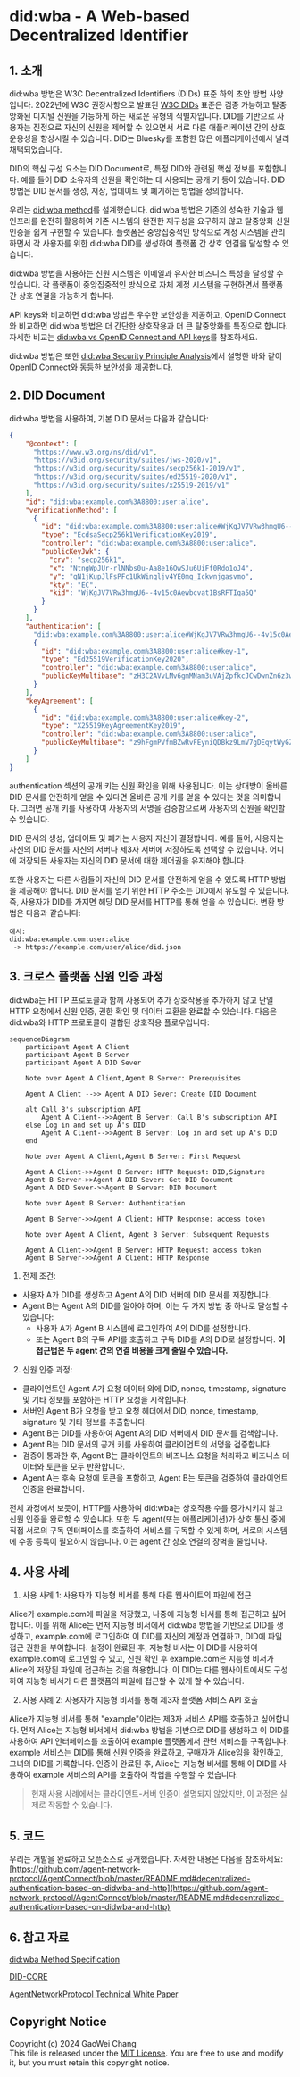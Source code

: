 # did:wba - A Web-based Decentralized Identifier

## 1. 소개

did:wba 방법은 W3C Decentralized Identifiers (DIDs) 표준 하의 초안 방법 사양입니다. 2022년에 W3C 권장사항으로 발표된 [W3C DIDs](https://www.w3.org/TR/did-core/) 표준은 검증 가능하고 탈중앙화된 디지털 신원을 가능하게 하는 새로운 유형의 식별자입니다. DID를 기반으로 사용자는 진정으로 자신의 신원을 제어할 수 있으면서 서로 다른 애플리케이션 간의 상호 운용성을 향상시킬 수 있습니다. DID는 Bluesky를 포함한 많은 애플리케이션에서 널리 채택되었습니다.

DID의 핵심 구성 요소는 DID Document로, 특정 DID와 관련된 핵심 정보를 포함합니다. 예를 들어 DID 소유자의 신원을 확인하는 데 사용되는 공개 키 등이 있습니다. DID 방법은 DID 문서를 생성, 저장, 업데이트 및 폐기하는 방법을 정의합니다.

우리는 [did:wba method](/03-did:wba%20Method%20Design%20Specification.md)를 설계했습니다. did:wba 방법은 기존의 성숙한 기술과 웹 인프라를 완전히 활용하여 기존 시스템의 완전한 재구성을 요구하지 않고 탈중앙화 신원 인증을 쉽게 구현할 수 있습니다. 플랫폼은 중앙집중적인 방식으로 계정 시스템을 관리하면서 각 사용자를 위한 did:wba DID를 생성하여 플랫폼 간 상호 연결을 달성할 수 있습니다.

did:wba 방법을 사용하는 신원 시스템은 이메일과 유사한 비즈니스 특성을 달성할 수 있습니다. 각 플랫폼이 중앙집중적인 방식으로 자체 계정 시스템을 구현하면서 플랫폼 간 상호 연결을 가능하게 합니다.

API keys와 비교하면 did:wba 방법은 우수한 보안성을 제공하고, OpenID Connect와 비교하면 did:wba 방법은 더 간단한 상호작용과 더 큰 탈중앙화를 특징으로 합니다. 자세한 비교는 [did:wba vs OpenID Connect and API keys](/blogs/Comparison%20of%20did:wba%20with%20OpenID%20Connect%20and%20API%20keys.md)를 참조하세요.

did:wba 방법은 또한 [did:wba Security Principle Analysis](/blogs/did-wba-security-principles.md)에서 설명한 바와 같이 OpenID Connect와 동등한 보안성을 제공합니다.

## 2. DID Document

did:wba 방법을 사용하여, 기본 DID 문서는 다음과 같습니다:

```json
{
    "@context": [
      "https://www.w3.org/ns/did/v1",
      "https://w3id.org/security/suites/jws-2020/v1",
      "https://w3id.org/security/suites/secp256k1-2019/v1",
      "https://w3id.org/security/suites/ed25519-2020/v1",
      "https://w3id.org/security/suites/x25519-2019/v1"
    ],
    "id": "did:wba:example.com%3A8800:user:alice",
    "verificationMethod": [
      {
        "id": "did:wba:example.com%3A8800:user:alice#WjKgJV7VRw3hmgU6--4v15c0Aewbcvat1BsRFTIqa5Q",
        "type": "EcdsaSecp256k1VerificationKey2019",
        "controller": "did:wba:example.com%3A8800:user:alice",
        "publicKeyJwk": {
          "crv": "secp256k1",
          "x": "NtngWpJUr-rlNNbs0u-Aa8e16OwSJu6UiFf0Rdo1oJ4",
          "y": "qN1jKupJlFsPFc1UkWinqljv4YE0mq_Ickwnjgasvmo",
          "kty": "EC",
          "kid": "WjKgJV7VRw3hmgU6--4v15c0Aewbcvat1BsRFTIqa5Q"
        }
      }
    ],
    "authentication": [
      "did:wba:example.com%3A8800:user:alice#WjKgJV7VRw3hmgU6--4v15c0Aewbcvat1BsRFTIqa5Q",
      {
        "id": "did:wba:example.com%3A8800:user:alice#key-1",
        "type": "Ed25519VerificationKey2020",
        "controller": "did:wba:example.com%3A8800:user:alice",
        "publicKeyMultibase": "zH3C2AVvLMv6gmMNam3uVAjZpfkcJCwDwnZn6z3wXmqPV"
      }
    ],
    "keyAgreement": [
      {
        "id": "did:wba:example.com%3A8800:user:alice#key-2",
        "type": "X25519KeyAgreementKey2019", 
        "controller": "did:wba:example.com%3A8800:user:alice",
        "publicKeyMultibase": "z9hFgmPVfmBZwRvFEyniQDBkz9LmV7gDEqytWyGZLmDXE"
      }
    ]
}
```

authentication 섹션의 공개 키는 신원 확인을 위해 사용됩니다. 이는 상대방이 올바른 DID 문서를 안전하게 얻을 수 있다면 올바른 공개 키를 얻을 수 있다는 것을 의미합니다. 그러면 공개 키를 사용하여 사용자의 서명을 검증함으로써 사용자의 신원을 확인할 수 있습니다.

DID 문서의 생성, 업데이트 및 폐기는 사용자 자신이 결정합니다. 예를 들어, 사용자는 자신의 DID 문서를 자신의 서버나 제3자 서버에 저장하도록 선택할 수 있습니다. 어디에 저장되든 사용자는 자신의 DID 문서에 대한 제어권을 유지해야 합니다.

또한 사용자는 다른 사람들이 자신의 DID 문서를 안전하게 얻을 수 있도록 HTTP 방법을 제공해야 합니다. DID 문서를 얻기 위한 HTTP 주소는 DID에서 유도할 수 있습니다. 즉, 사용자가 DID를 가지면 해당 DID 문서를 HTTP를 통해 얻을 수 있습니다. 변환 방법은 다음과 같습니다:

```plaintext
예시:
did:wba:example.com:user:alice
 -> https://example.com/user/alice/did.json
```

## 3. 크로스 플랫폼 신원 인증 과정

did:wba는 HTTP 프로토콜과 함께 사용되어 추가 상호작용을 추가하지 않고 단일 HTTP 요청에서 신원 인증, 권한 확인 및 데이터 교환을 완료할 수 있습니다. 다음은 did:wba와 HTTP 프로토콜이 결합된 상호작용 플로우입니다:

```mermaid
sequenceDiagram
    participant Agent A Client
    participant Agent B Server 
    participant Agent A DID Sever

    Note over Agent A Client,Agent B Server: Prerequisites

    Agent A Client -->> Agent A DID Sever: Create DID Document

    alt Call B's subscription API
        Agent A Client-->>Agent B Server: Call B's subscription API
    else Log in and set up A's DID
        Agent A Client-->>Agent B Server: Log in and set up A's DID
    end

    Note over Agent A Client,Agent B Server: First Request

    Agent A Client->>Agent B Server: HTTP Request: DID,Signature
    Agent B Server->>Agent A DID Sever: Get DID Document
    Agent A DID Sever->>Agent B Server: DID Document

    Note over Agent B Server: Authentication

    Agent B Server->>Agent A Client: HTTP Response: access token

    Note over Agent A Client, Agent B Server: Subsequent Requests

    Agent A Client->>Agent B Server: HTTP Request: access token
    Agent B Server->>Agent A Client: HTTP Response
```

1. 전제 조건:

- 사용자 A가 DID를 생성하고 Agent A의 DID 서버에 DID 문서를 저장합니다.
- Agent B는 Agent A의 DID를 알아야 하며, 이는 두 가지 방법 중 하나로 달성할 수 있습니다:
  - 사용자 A가 Agent B 시스템에 로그인하여 A의 DID를 설정합니다.
  - 또는 Agent B의 구독 API를 호출하고 구독 DID를 A의 DID로 설정합니다. **이 접근법은 두 agent 간의 연결 비용을 크게 줄일 수 있습니다.**

2. 신원 인증 과정:

- 클라이언트인 Agent A가 요청 데이터 외에 DID, nonce, timestamp, signature 및 기타 정보를 포함하는 HTTP 요청을 시작합니다.
- 서버인 Agent B가 요청을 받고 요청 헤더에서 DID, nonce, timestamp, signature 및 기타 정보를 추출합니다.
- Agent B는 DID를 사용하여 Agent A의 DID 서버에서 DID 문서를 검색합니다.
- Agent B는 DID 문서의 공개 키를 사용하여 클라이언트의 서명을 검증합니다.
- 검증이 통과한 후, Agent B는 클라이언트의 비즈니스 요청을 처리하고 비즈니스 데이터와 토큰을 모두 반환합니다.
- Agent A는 후속 요청에 토큰을 포함하고, Agent B는 토큰을 검증하여 클라이언트 인증을 완료합니다.

전체 과정에서 보듯이, HTTP를 사용하여 did:wba는 상호작용 수를 증가시키지 않고 신원 인증을 완료할 수 있습니다. 또한 두 agent(또는 애플리케이션)가 상호 통신 중에 직접 서로의 구독 인터페이스를 호출하여 서비스를 구독할 수 있게 하며, 서로의 시스템에 수동 등록이 필요하지 않습니다. 이는 agent 간 상호 연결의 장벽을 줄입니다.

## 4. 사용 사례

1. 사용 사례 1: 사용자가 지능형 비서를 통해 다른 웹사이트의 파일에 접근

Alice가 example.com에 파일을 저장했고, 나중에 지능형 비서를 통해 접근하고 싶어합니다. 이를 위해 Alice는 먼저 지능형 비서에서 did:wba 방법을 기반으로 DID를 생성하고, example.com에 로그인하여 이 DID를 자신의 계정과 연결하고, DID에 파일 접근 권한을 부여합니다. 설정이 완료된 후, 지능형 비서는 이 DID를 사용하여 example.com에 로그인할 수 있고, 신원 확인 후 example.com은 지능형 비서가 Alice의 저장된 파일에 접근하는 것을 허용합니다. 이 DID는 다른 웹사이트에서도 구성하여 지능형 비서가 다른 플랫폼의 파일에 접근할 수 있게 할 수 있습니다.

2. 사용 사례 2: 사용자가 지능형 비서를 통해 제3자 플랫폼 서비스 API 호출

Alice가 지능형 비서를 통해 "example"이라는 제3자 서비스 API를 호출하고 싶어합니다. 먼저 Alice는 지능형 비서에서 did:wba 방법을 기반으로 DID를 생성하고 이 DID를 사용하여 API 인터페이스를 호출하여 example 플랫폼에서 관련 서비스를 구독합니다. example 서비스는 DID를 통해 신원 인증을 완료하고, 구매자가 Alice임을 확인하고, 그녀의 DID를 기록합니다. 인증이 완료된 후, Alice는 지능형 비서를 통해 이 DID를 사용하여 example 서비스의 API를 호출하여 작업을 수행할 수 있습니다.

> 현재 사용 사례에서는 클라이언트-서버 인증이 설명되지 않았지만, 이 과정은 실제로 작동할 수 있습니다.

## 5. 코드

우리는 개발을 완료하고 오픈소스로 공개했습니다. 자세한 내용은 다음을 참조하세요: [https://github.com/agent-network-protocol/AgentConnect/blob/master/README.md#decentralized-authentication-based-on-didwba-and-http](https://github.com/agent-network-protocol/AgentConnect/blob/master/README.md#decentralized-authentication-based-on-didwba-and-http)

## 6. 참고 자료

[did:wba Method Specification](https://github.com/agent-network-protocol/AgentNetworkProtocol/blob/main/english/03-did-wba-method-specification.md)

[DID-CORE](https://www.w3.org/TR/did-core/)

[AgentNetworkProtocol Technical White Paper](https://github.com/agent-network-protocol/AgentNetworkProtocol/blob/main/english/01-AgentNetworkProtocol-technical-white-paper.md)

## Copyright Notice

Copyright (c) 2024 GaoWei Chang  
This file is released under the [MIT License](./LICENSE). You are free to use and modify it, but you must retain this copyright notice.
